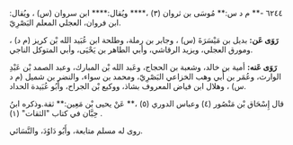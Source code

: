 ٦٢٤٤ -** م د س:** مُوسَى بن ثروان (٣) ،**** ويُقال:**** ابن سروان (س) ، ويُقال: ابن فروان، العجلي المعلم البَصْرِيّ.

**رَوَى عَن:** بديل بن مَيْسَرَةَ (س) ، وجابر بن رملة، وطلحة ابن عُبَيد الله بْن كريز (م د) ، ومورق العجلي، ويزيد الرقاشي، وأبي الطاهر بن يَحْيَى، وأبي المتوكل الناجي.

**رَوَى عَنه:** أمية بن خالد، وشعبة بن الحجاج، وعَبد الله بْن المبارك، وعبد الصمد بْن عَبْدِ الوارث، وعُمَر بن أَبي وهب الخزاعي البَصْرِيّ، ومحمد بن سواء، والنضر بن شميل (م د س) ، وهلال ابن فياض المعروف بشاذ، ووكيع بْن الجراح، وأَبُو عُبَيدة الحداد.

قال إِسْحَاق بْن مَنْصُور (٤) وعباس الدوري (٥) ،** عَنْ يحيى بْن مَعِين:** ثقة.وذكره ابنُ حِبَّان في كتاب "الثقات" (١) .

روى له مسلم متابعة، وأَبُو دَاوُدَ، والنَّسَائي.